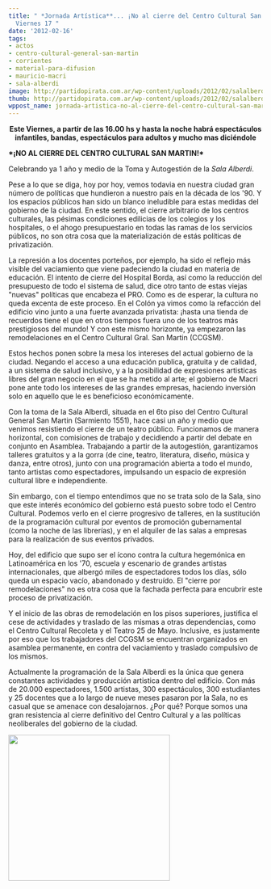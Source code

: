 ```yaml
---
title: " *Jornada Artística**... ¡No al cierre del Centro Cultural San Martin!**-
  Viernes 17 "
date: '2012-02-16'
tags:
- actos
- centro-cultural-general-san-martin
- corrientes
- material-para-difusion
- mauricio-macri
- sala-alberdi
image: http://partidopirata.com.ar/wp-content/uploads/2012/02/salalberdi.jpg
thumb: http://partidopirata.com.ar/wp-content/uploads/2012/02/salalberdi-150x150.jpg
wppost_name: jornada-artistica-no-al-cierre-del-centro-cultural-san-martin-vierne-17
---
```


<p style="text-align: center;"><strong>Este Viernes, a partir de las 16.00 hs y hasta la noche habrá espectáculos</strong> <strong>infantiles, bandas, espectáculos para adultos y mucho mas diciéndole</strong></p>
<strong>*¡NO AL CIERRE DEL CENTRO CULTURAL SAN MARTIN!*</strong>

Celebrando ya 1 año y medio de la Toma y Autogestión de la *Sala Alberdi*.

Pese a lo que se diga, hoy por hoy, vemos todavia en nuestra ciudad gran número de políticas que hundieron a nuestro país en la década de los '90. Y los espacios públicos han sido un blanco ineludible para estas medidas del gobierno de la ciudad. En este sentido, el cierre arbitrario de los centros culturales, las pésimas condiciones edilicias de los colegios y los hospitales, o el ahogo presupuestario en todas las ramas de los servicios públicos, no son otra cosa que la materialización de estás políticas de
privatización.

La represión a los docentes porteños, por ejemplo, ha sido el reflejo más visible del vaciamiento que viene padeciendo la ciudad en materia de educación. El intento de cierre del Hospital Borda, así como la reducción del presupuesto de todo el sistema de salud, dice otro tanto de estas viejas "nuevas" políticas que encabeza el PRO. Como es de esperar, la cultura no queda excenta de este proceso. En el Colón ya vimos como la refacción del edificio vino junto a una fuerte avanzada privatista: ¡hasta una tienda de recuerdos tiene el que en otros tiempos fuera uno de los teatros más prestigiosos del mundo! Y con este mismo horizonte, ya empezaron las remodelaciones en el Centro Cultural Gral. San Martin (CCGSM).

Estos hechos ponen sobre la mesa los intereses del actual gobierno de la ciudad. Negando el acceso a una educación publica, gratuita y de calidad, a un sistema de salud inclusivo, y a la posibilidad de expresiones artisticas libres del gran negocio en el que se ha metido al arte; el gobierno de Macri pone ante todo los intereses de las grandes empresas, haciendo inversión solo en aquello que le es beneficioso económicamente.

Con la toma de la Sala Alberdi, situada en el 6to piso del Centro Cultural General San Martin (Sarmiento 1551), hace casi un año y medio que venimos resistiendo el cierre de un teatro público. Funcionamos de manera horizontal, con comisiones de trabajo y decidiendo a partir del debate en conjunto en Asamblea. Trabajando a partir de la autogestión, garantizamos talleres gratuitos y a la gorra (de cine, teatro, literatura, diseño, música y danza, entre otros), junto con una programación abierta a todo el mundo, tanto artistas como espectadores, impulsando un espacio de expresión cultural libre e independiente.

Sin embargo, con el tiempo entendimos que no se trata solo de la Sala, sino que este interés económico del gobierno está puesto sobre todo el Centro Cultural. Podemos verlo en el cierre progresivo de talleres, en la sustitución de la programación cultural por eventos de promoción gubernamental (como la noche de las librerías), y en el alquiler de las salas a empresas para la realización de sus eventos privados.

Hoy, del edificio que supo ser el ícono contra la cultura hegemónica en Latinoamérica en los '70, escuela y escenario de grandes artistas internacionales, que albergó miles de espectadores todos los días, sólo queda un espacio vacío, abandonado y destruído. El "cierre por remodelaciones" no es otra cosa que la fachada perfecta para encubrir este proceso de privatización.

Y el inicio de las obras de remodelación en los pisos superiores, justifica el cese de actividades y traslado de las mismas a otras dependencias, como el Centro Cultural Recoleta y el Teatro 25 de Mayo. Inclusive, es justamente por eso que los trabajadores del CCGSM se encuentran organizados en asamblea permanente, en contra del vaciamiento y traslado compulsivo de los mismos.

Actualmente la programación de la Sala Alberdi es la única que genera constantes actividades y producción artistica dentro del edificio. Con más de 20.000 espectadores, 1.500 artistas, 300 espectáculos, 300 estudiantes y 25 docentes que a lo largo de nueve meses pasaron por la Sala, no es casual que se amenace con desalojarnos. ¿Por qué? Porque somos una gran resistencia al cierre definitivo del Centro Cultural y a las políticas neoliberales del gobierno de la ciudad.

<a href="http://partidopirata.com.ar/wp-content/uploads/2012/02/salalberdi.jpg"><img class="aligncenter size-full wp-image-3195" title="Sala Alberdi" src="http://partidopirata.com.ar/wp-content/uploads/2012/02/salalberdi.jpg" alt="" width="320" height="289" /></a>
